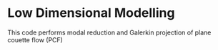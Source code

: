 # Low Dimensional Modelling

This code performs modal reduction and Galerkin projection of plane couette flow (PCF)
